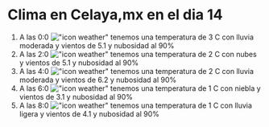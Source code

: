 # Clima en Celaya,mx en el dia 14

1. A las 0:0 !["icon weather"](http://openweathermap.org/img/w/10n.png) tenemos una temperatura de 3 C con lluvia moderada y  vientos de 5.1 y nubosidad al 90%
1. A las 2:0 !["icon weather"](http://openweathermap.org/img/w/04n.png) tenemos una temperatura de 2 C con nubes y  vientos de 5.1 y nubosidad al 90%
1. A las 4:0 !["icon weather"](http://openweathermap.org/img/w/10n.png) tenemos una temperatura de 2 C con lluvia moderada y  vientos de 6.2 y nubosidad al 90%
1. A las 6:0 !["icon weather"](http://openweathermap.org/img/w/50n.png) tenemos una temperatura de 1 C con niebla y  vientos de 3.1 y nubosidad al 90%
1. A las 8:0 !["icon weather"](http://openweathermap.org/img/w/10n.png) tenemos una temperatura de 1 C con lluvia ligera y  vientos de 4.1 y nubosidad al 90%
